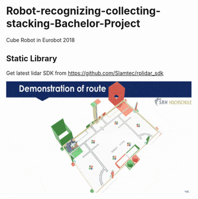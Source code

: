 # Robot-recognizing-collecting-stacking-Bachelor-Project

Cube Robot in Eurobot 2018

## Static Library
Get latest lidar SDK from https://github.com/Slamtec/rplidar_sdk
    
<img src="Animation.gif" width="500" height="300" />